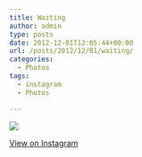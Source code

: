 ```yaml
---
title: Waiting
author: admin
type: posts
date: 2012-12-01T12:05:44+00:00
url: /posts/2012/12/01/waiting/
categories:
  - Photos
tags:
  - instagram
  - Photos

---
```

![][1]

<p class="view-instagram">
  <a href="http://instagr.am/p/SsXoP9KluK/">View on Instagram</a>
</p>

 [1]: https://lobban.org/wordpress//HLIC/9119e33800550423b98d61933fa2b81b.jpg